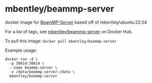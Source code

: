 # mbentley/beammp-server

docker image for [BeamMP-Server](https://github.com/BeamMP/BeamMP-Server)
based off of mbentley/ubuntu:22.04

For a list of tags, see [mbentley/beammp-server](https://hub.docker.com/r/mbentley/beammp-server/tags) on Docker Hub.

To pull this image:
`docker pull mbentley/beammp-server`

Example usage:

```
docker run -d \
  -p 30814:30814 \
  --name beammp-server \
  -v /data/beammp-server:/data \
  mbentley/beammp-server
```
